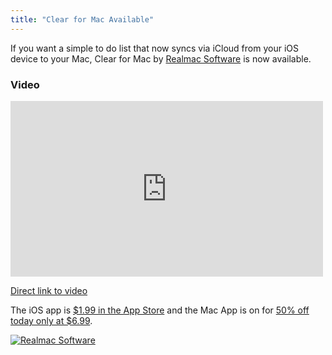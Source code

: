 ```yaml
---
title: "Clear for Mac Available"
---
```

<p>If you want a simple to do list that now syncs via iCloud from your iOS device to your Mac, Clear for Mac by <a href="http://realmacsoftware.com/clear/">Realmac Software</a> is now available.</p>
<h3>Video</h3>
<p><iframe src="http://player.vimeo.com/video/51690799?badge=0" width="500" height="281" frameborder="0" webkitAllowFullScreen mozallowfullscreen allowFullScreen></iframe></p>
<p><a href="http://vimeo.com/51690799#at=0">Direct link to video</a></p>
<p>The iOS app is <a href="http://target.georiot.com/Proxy.ashx?grid=9646&id=6PFrOqNV4B8&offerid=162397&type=3&subid=0&tmpid=3664&RD_PARM1=https%253A%252F%252Fitunes.apple.com%252Fca%252Fapp%252Fclear%252Fid493136154%253Fmt%253D8%2526uo%253D4%2526partnerId%253D30" target="itunes_store">$1.99 in the App Store</a> and the Mac App is on for <a href="http://target.georiot.com/Proxy.ashx?grid=9646&id=6PFrOqNV4B8&offerid=162397&type=3&subid=0&tmpid=3664&RD_PARM1=https%253A%252F%252Fitunes.apple.com%252Fca%252Fartist%252Frealmac-software%252Fid310591643%253Fmt%253D12%2526uo%253D4%2526partnerId%253D30" target="itunes_store">50% off today only at $6.99</a>.</p>
<p><a href="http://target.georiot.com/Proxy.ashx?grid=9646&id=6PFrOqNV4B8&offerid=162397&type=3&subid=0&tmpid=3664&RD_PARM1=https%253A%252F%252Fitunes.apple.com%252Fca%252Fartist%252Frealmac-software%252Fid310591643%253Fmt%253D12%2526uo%253D4%2526partnerId%253D30" target="itunes_store"><img src="http://r.mzstatic.com/images/web/linkmaker/badge_macappstore-lrg.gif" alt="Realmac Software" style="border: 0;"/></a></p>
